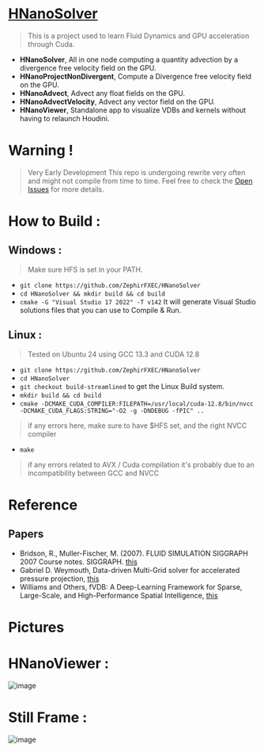 
# [HNanoSolver](https://youtu.be/W5Qsye3BMng)
> This is a project used to learn Fluid Dynamics and GPU acceleration through Cuda.
- **HNanoSolver**, All in one node computing a quantity advection by a divergence free velocity field on the GPU.
- **HNanoProjectNonDivergent**, Compute a Divergence free velocity field on the GPU.
- **HNanoAdvect**, Advect any float fields on the GPU.
- **HNanoAdvectVelocity**, Advect any vector field on the GPU.
- **HNanoViewer**, Standalone app to visualize VDBs and kernels without having to relaunch Houdini.


# Warning ! 
> Very Early Development 
This repo is undergoing rewrite very often and might not compile from time to time.
Feel free to check the [Open Issues](https://github.com/ZephirFXEC/HNanoSolver/issues) for more details.


# How to Build : 
## Windows : 
> Make sure HFS is set in your PATH.
- `git clone https://github.com/ZephirFXEC/HNanoSolver`
- `cd HNanoSolver && mkdir build && cd build`
- `cmake -G "Visual Studio 17 2022" -T v142`
It will generate Visual Studio solutions files that you can use to Compile & Run.

## Linux : 
> Tested on Ubuntu 24 using GCC 13.3 and CUDA 12.8
- `git clone https://github.com/ZephirFXEC/HNanoSolver`
- `cd HNanoSolver` 
- `git checkout build-streamlined` to get the Linux Build system.
- `mkdir build && cd build`
- `cmake -DCMAKE_CUDA_COMPILER:FILEPATH=/usr/local/cuda-12.8/bin/nvcc -DCMAKE_CUDA_FLAGS:STRING="-O2 -g -DNDEBUG -fPIC" ..`
> if any errors here, make sure to have $HFS set, and the right NVCC compiler
- `make`
> if any errors related to AVX / Cuda compilation it's probably due to an incompatibility between GCC and NVCC



# Reference
## Papers 
- Bridson, R., Muller-Fischer, M. (2007). FLUID SIMULATION SIGGRAPH 2007 Course notes. SIGGRAPH. [this](https://www.cs.ubc.ca/~rbridson/fluidsimulation/fluids_notes.pdf)
- Gabriel D. Weymouth, Data-driven Multi-Grid solver for accelerated pressure projection, [this](https://www.sciencedirect.com/science/article/pii/S0045793022002213)
- Williams and Others, fVDB: A Deep-Learning Framework for Sparse, Large-Scale, and High-Performance Spatial Intelligence, [this](https://research.nvidia.com/labs/prl/williams2024fVDB/fVDB.pdf)


# Pictures 

# HNanoViewer : 
![image](https://github.com/user-attachments/assets/82402e68-e462-4932-83d9-3b63219403a6)


# Still Frame : 
![image](https://github.com/user-attachments/assets/12de0c85-87df-4b12-ab81-4973c024d9e0)
